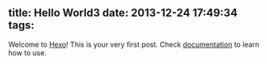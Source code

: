 title: Hello World3
date: 2013-12-24 17:49:34
tags:
---

Welcome to [Hexo](http://zespia.tw/hexo)! This is your very first post. Check [documentation](http://zespia.tw/hexo/docs) to learn how to use.